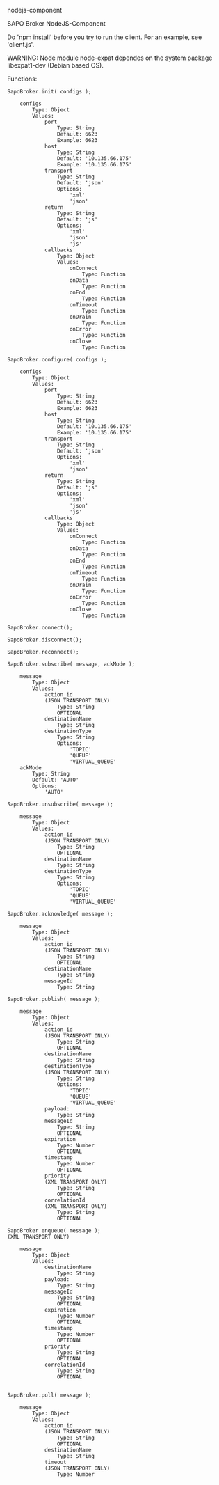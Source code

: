 nodejs-component

SAPO Broker NodeJS-Component

Do 'npm install' before you try to run the client. For an example, see 'client.js'.

WARNING: Node module node-expat dependes on the system package libexpat1-dev (Debian based OS).


Functions:

	SapoBroker.init( configs );

		configs
			Type: Object
			Values:
				port
					Type: String
					Default: 6623
					Example: 6623
				host
					Type: String
					Default: '10.135.66.175'
					Example: '10.135.66.175'
				transport
					Type: String
					Default: 'json'
					Options:
						'xml'
						'json'
				return
					Type: String
					Default: 'js'
					Options:
						'xml'
						'json'
						'js'
				callbacks
					Type: Object
					Values:
						onConnect
							Type: Function
						onData
							Type: Function
						onEnd
							Type: Function
						onTimeout
							Type: Function
						onDrain
							Type: Function
						onError
							Type: Function
						onClose
							Type: Function

	SapoBroker.configure( configs );
		
		configs
			Type: Object
			Values:
				port
					Type: String
					Default: 6623
					Example: 6623
				host
					Type: String
					Default: '10.135.66.175'
					Example: '10.135.66.175'
				transport
					Type: String
					Default: 'json'
					Options:
						'xml'
						'json'
				return
					Type: String
					Default: 'js'
					Options:
						'xml'
						'json'
						'js'
				callbacks
					Type: Object
					Values:
						onConnect
							Type: Function
						onData
							Type: Function
						onEnd
							Type: Function
						onTimeout
							Type: Function
						onDrain
							Type: Function
						onError
							Type: Function
						onClose
							Type: Function

	SapoBroker.connect();

	SapoBroker.disconnect();

	SapoBroker.reconnect();

	SapoBroker.subscribe( message, ackMode );

		message
			Type: Object
			Values:
				action_id
				(JSON TRANSPORT ONLY)
					Type: String
					OPTIONAL
				destinationName
					Type: String
				destinationType
					Type: String
					Options:
						'TOPIC'
						'QUEUE'
						'VIRTUAL_QUEUE'
		ackMode
			Type: String
			Default: 'AUTO'
			Options:
				'AUTO'

	SapoBroker.unsubscribe( message );

		message
			Type: Object
			Values:
				action_id
				(JSON TRANSPORT ONLY)
					Type: String
					OPTIONAL
				destinationName
					Type: String
				destinationType
					Type: String
					Options:
						'TOPIC'
						'QUEUE'
						'VIRTUAL_QUEUE'

	SapoBroker.acknowledge( message );

		message
			Type: Object
			Values:
				action_id
				(JSON TRANSPORT ONLY)
					Type: String
					OPTIONAL
				destinationName
					Type: String
				messageId
					Type: String

	SapoBroker.publish( message );

		message
			Type: Object
			Values:
				action_id
				(JSON TRANSPORT ONLY)
					Type: String
					OPTIONAL
				destinationName
					Type: String
				destinationType
				(JSON TRANSPORT ONLY)
					Type: String
					Options:
						'TOPIC'
						'QUEUE'
						'VIRTUAL_QUEUE'
				payload:
					Type: String
				messageId
					Type: String
					OPTIONAL
				expiration
					Type: Number
					OPTIONAL
				timestamp
					Type: Number
					OPTIONAL
				priority
				(XML TRANSPORT ONLY)
					Type: String
					OPTIONAL
				correlationId
				(XML TRANSPORT ONLY)
					Type: String
					OPTIONAL

	SapoBroker.enqueue( message );
	(XML TRANSPORT ONLY)

		message
			Type: Object
			Values:
				destinationName
					Type: String
				payload:
					Type: String
				messageId
					Type: String
					OPTIONAL
				expiration
					Type: Number
					OPTIONAL
				timestamp
					Type: Number
					OPTIONAL
				priority
					Type: String
					OPTIONAL
				correlationId
					Type: String
					OPTIONAL

	
	SapoBroker.poll( message );

		message
			Type: Object
			Values:
				action_id
				(JSON TRANSPORT ONLY)
					Type: String
					OPTIONAL
				destinationName
					Type: String
				timeout
				(JSON TRANSPORT ONLY)
					Type: Number